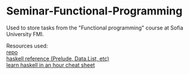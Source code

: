 # Seminar-Functional-Programming
Used to store tasks from the "Functional programming" course at Sofia University FMI.

Resources used:  
[repo](https://github.com/SimeonHristov99/FP_IS_Summer_21-22)  
[haskell reference (Prelude, Data.List, etc)](https://hackage.haskell.org/package/base-4.16.1.0/docs/Prelude.html#)  
[learn haskell in an hour cheat sheet](https://www.newthinktank.com/2015/08/learn-haskell-one-video/)
